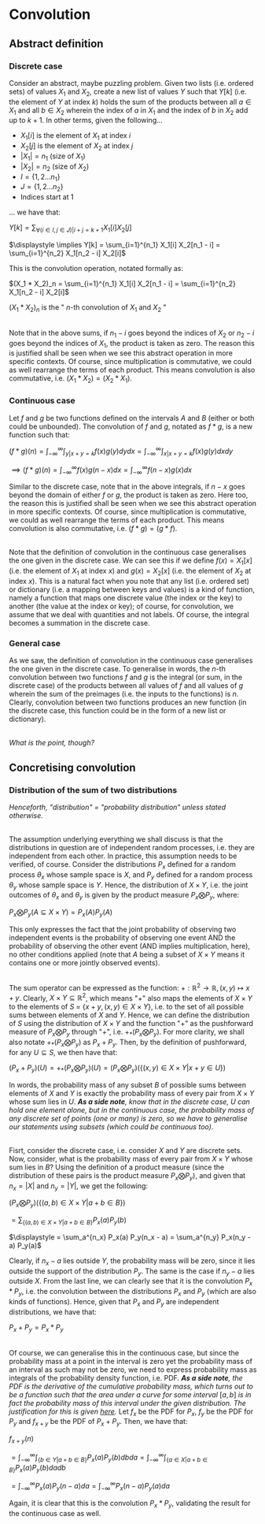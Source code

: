 # Convolution

## Abstract definition
### Discrete case
Consider an abstract, maybe puzzling problem. Given two lists (i.e. ordered sets) of values $X_1$ and $X_2$, create a new list of values $Y$ such that $Y[k]$ (i.e. the element of $Y$ at index $k$) holds the sum of the products between all $a \in X_1$ and all $b \in X_2$ wherein the index of $a$ in $X_1$ and the index of $b$ in $X_2$ add up to $k + 1$. In other terms, given the following...

- $X_1[i]$ is the element of $X_1$ at index $i$
- $X_2[j]$ is the element of $X_2$ at index $j$
- $|X_1| = n_1$ (size of $X_1$)
- $|X_2| = n_2$ (size of $X_2$)
- $I = \{1, 2 ... n_1\}$
- $J = \{1, 2 ... n_2\}$
- Indices start at $1$

... we have that:

$\displaystyle Y[k] = \sum_{\forall (i \in I, j \in J) | i + j = k + 1} X_1[i] X_2[j]$

$\displaystyle \implies Y[k] = \sum_{i=1}^{n_1} X_1[i] X_2[n_1 - i] = \sum_{i=1}^{n_2} X_1[n_2 - i] X_2[i]$

This is the convolution operation, notated formally as:

$(X_1 * X_2)_n = \sum_{i=1}^{n_1} X_1[i] X_2[n_1 - i] = \sum_{i=1}^{n_2} X_1[n_2 - i] X_2[i]$

$(X_1 * X_2)_n$ is the " $n$-th convolution of $X_1$ and $X_2$ "
<br><br>

Note that in the above sums, if $n_1 - i$ goes beyond the indices of $X_2$ or $n_2 - i$ goes beyond the indices of $X_1$, the product is taken as zero. The reason this is justified shall be seen when we see this abstract operation in more specific contexts. Of course, since multiplication is commutative, we could as well rearrange the terms of each product. This means convolution is also commutative, i.e. $(X_1*X_2)=(X_2*X_1)$.

### Continuous case
Let $f$ and $g$ be two functions defined on the intervals $A$ and $B$ (either or both could be unbounded). The convolution of $f$ and $g$, notated as $f * g$, is a new function such that:

$\displaystyle (f*g)(n) = \int_{-\infty}^{\infty} \int_{y|x+y=k} f(x)g(y) dy dx = \int_{-\infty}^{\infty} \int_{x|x+y=k} f(x)g(y) dx dy$

$\displaystyle \implies (f*g)(n) = \int_{-\infty}^{\infty} f(x)g(n-x) dx = \int_{-\infty}^{\infty} f(n-x)g(x) dx$

Similar to the discrete case, note that in the above integrals, if $n - x$ goes beyond the domain of either $f$ or $g$, the product is taken as zero. Here too, the reason this is justified shall be seen when we see this abstract operation in more specific contexts. Of course, since multiplication is commutative, we could as well rearrange the terms of each product. This means convolution is also commutative, i.e. $(f*g)=(g*f)$.
<br><br>

Note that the definition of convolution in the continuous case generalises the one given in the discrete case. We can see this if we define $f(x) = X_1[x]$ (i.e. the element of $X_1$ at index $x$) and $g(x) = X_2[x]$ (i.e. the element of $X_2$ at index $x$). This is a natural fact when you note that any list (i.e. ordered set) or dictionary (i.e. a mapping between keys and values) is a kind of function, namely a function that maps one discrete value (the index or the key) to another (the value at the index or key); of course, for convolution, we assume that we deal with quantities and not labels. Of course, the integral becomes a summation in the discrete case.

### General case
As we saw, the definition of convolution in the continuous case generalises the one given in the discrete case. To generalise in words, the $n$-th convolution between two functions $f$ and $g$ is the integral (or sum, in the discrete case) of the products between all values of $f$ and all values of $g$ wherein the sum of the preimages (i.e. the inputs to the functions) is $n$. Clearly, convolution between two functions produces an new function (in the discrete case, this function could be in the form of a new list or dictionary).
<br><br>

_What is the point, though?_

## Concretising convolution
### Distribution of the sum of two distributions
_Henceforth, "distribution" = "probability distribution" unless stated otherwise._
<br><br>

The assumption underlying everything we shall discuss is that the distributions in question are of independent random processes, i.e. they are independent from each other. In practice, this assumption needs to be verified, of course. Consider the distributions $P_x$ defined for a random process $\theta_x$ whose sample space is $X$, and $P_y$ defined for a random process $\theta_y$ whose sample space is $Y$. Hence, the distribution of $X \times Y$, i.e. the joint outcomes of $\theta_x$ and $\theta_y$ is given by the product measure $P_x \bigotimes P_y$, where:

$P_x \bigotimes P_y(A \subseteq X \times Y) = P_x(A) P_y(A)$

This only expresses the fact that the joint probability of observing two independent events is the probability of observing one event AND the probability of observing the other event (AND implies multiplication, here), no other conditions applied (note that $A$ being a subset of $X \times Y$ means it contains one or more jointly observed events).
<br><br>

The sum operator can be expressed as the function: $+:\mathbb{R}^2 \rightarrow \mathbb{R}, (x, y) \mapsto x + y$. Clearly, $X \times Y \subseteq \mathbb{R}^2$, which means "$+$" also maps the elements of $X \times Y$ to the elements of $S$ = {$x + y, (x, y) \in X \times Y$}, i.e. to the set of all possible sums between elements of $X$ and $Y$. Hence, we can define the distribution of $S$ using the distribution of $X \times Y$ and the function "$+$" as the pushforward measure of $P_x \bigotimes P_y$ through "$+$", i.e. $+_*(P_x \bigotimes P_y)$. For more clarity, we shall also notate $+_*(P_x \bigotimes P_y)$ as $P_x + P_y$. Then, by the definition of pushforward, for any $U \subseteq S$, we then have that:

$(P_x + P_y)(U) = +_*(P_x \bigotimes P_y)(U) = (P_x \bigotimes P_y)(\{(x, y) \in X \times Y | x + y \in U\})$

In words, the probability mass of any subset $B$ of possible sums between elements of $X$ and $Y$ is exactly the probability mass of every pair from $X \times Y$ whose sum lies in $U$. **_As a side note_**_, know that in the discrete case,_ $U$ _can hold one element alone, but in the continuous case, the probability mass of any discrete set of points (one or many) is zero, so we have to generalise our statements using subsets (which could be continuous too)_.
<br><br>

Fisrt, consider the discrete case, i.e. consider $X$ and $Y$ are discrete sets. Now, consider, what is the probability mass of every pair from $X \times Y$ whose sum lies in $B$? Using the definition of a product measure (since the distribution of these pairs is the product measure $P_x \bigotimes P_y$), and given that $n_x = |X|$ and $n_y = |Y|$, we get the following:

$(P_x \bigotimes P_y)(\{(a, b) \in X \times Y | a + b \in B\})$

$\displaystyle = \sum_{\{(a, b) \in X \times Y | a + b \in B\}} P_x(a) P_y(b)$

$\displaystyle = \sum_a^{n_x} P_x(a) P_y(n_x - a) = \sum_a^{n_y} P_x(n_y - a) P_y(a)$

Clearly, if $n_x - a$ lies outside $Y$, the probability mass will be zero, since it lies outside the support of the distribution $P_y$. The same is the case if $n_y - a$ lies outside $X$. From the last line, we can clearly see that it is the convolution $P_x * P_y$, i.e. the convolution between the distributions $P_x$ and $P_y$ (which are also kinds of functions). Hence, given that $P_x$ and $P_y$ are independent distributions, we have that:

$P_x + P_y = P_x * P_y$
<br><br>

Of course, we can generalise this in the continuous case, but since the probability mass at a point in the interval is zero yet the probability mass of an interval as such may not be zero, we need to express probability mass as integrals of the probability density function, i.e. PDF. **_As a side note_**_, the PDF is the derivative of the cumulative probability mass, which turns out to be a function such that the area under a curve for some interval_ $[a, b]$ _is in fact the probability mass of this interval under the given distribution. The justification for this is given [here](https://github.com/pranigopu/appliedStatistics/blob/585f2ad9373a779e0a4dfcfcb23304b790522f1a/expansion/QP-Quantifying%20Probability.md)._ Let $f_x$ be the PDF for $P_x$, $f_y$ be the PDF for $P_y$ and $f_{x+y}$ be the PDF of $P_x + P_y$. Then, we have that:

$f_{x+y}(n)$

$\displaystyle = \int_{-\infty}^{\infty} \int_{\{b \in Y | a + b \in B\}} P_x(a) P_y(b) db da = \int_{-\infty}^{\infty} \int_{\{a \in X | a + b \in B\}} P_x(a) P_y(b) da db$

$\displaystyle = \int_{-\infty}^{\infty}  P_x(a) P_y(n-a) da = \int_{-\infty}^{\infty} P_x(n-a) P_y(a) da$

Again, it is clear that this is the convolution $P_x * P_y$, validating the result for the continuous case as well.

